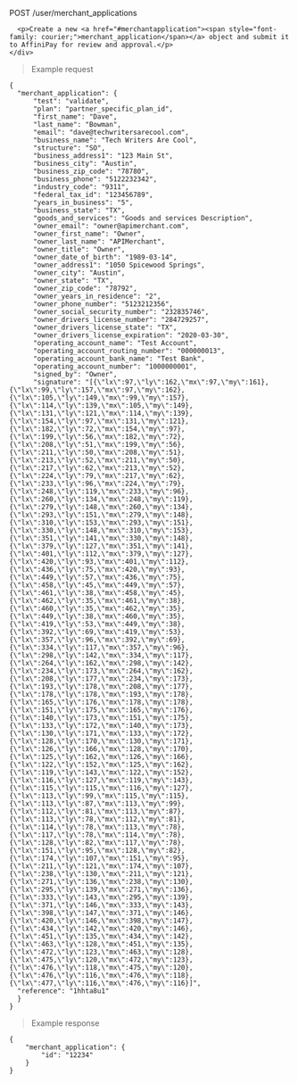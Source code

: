 <div class="method-area">
  <div class="method-copy">
    <div class="method-copy-padding">
      <p><span class="api-operation">POST</span> <span class="code-green">/user/merchant_applications</span></p>

      <p>Create a new <a href="#merchantapplication"><span style="font-family: courier;">merchant_application</span></a> object and submit it to AffiniPay for review and approval.</p>
    </div>  
  </div>

<blockquote>Example request</blockquote>
<pre><code>{
  "merchant_application": {
      "test": "validate",
      "plan": "partner_specific_plan_id",
      "first_name": "Dave",
      "last_name": "Bowman",
      "email": "dave@techwritersarecool.com",
      "business_name": "Tech Writers Are Cool",
      "structure": "SO",
      "business_address1": "123 Main St",
      "business_city": "Austin",
      "business_zip_code": "78780",
      "business_phone": "5122232342",
      "industry_code": "9311",
      "federal_tax_id": "123456789",
      "years_in_business": "5",
      "business_state": "TX",
      "goods_and_services": "Goods and services Description",
      "owner_email": "owner@apimerchant.com",
      "owner_first_name": "Owner",
      "owner_last_name": "APIMerchant",
      "owner_title": "Owner",
      "owner_date_of_birth": "1989-03-14",
      "owner_address1": "1050 Spicewood Springs",
      "owner_city": "Austin",
      "owner_state": "TX",
      "owner_zip_code": "78792",
      "owner_years_in_residence": "2",
      "owner_phone_number": "5123212356",
      "owner_social_security_number": "232835746",
      "owner_drivers_license_number": "284729257",
      "owner_drivers_license_state": "TX",
      "owner_drivers_license_expiration": "2020-03-30",
      "operating_account_name": "Test Account",
      "operating_account_routing_number": "000000013",
      "operating_account_bank_name": "Test Bank",
      "operating_account_number": "1000000001",
      "signed_by": "Owner",
      "signature": "[{\"lx\":97,\"ly\":162,\"mx\":97,\"my\":161},{\"lx\":99,\"ly\":157,\"mx\":97,\"my\":162},{\"lx\":105,\"ly\":149,\"mx\":99,\"my\":157},{\"lx\":114,\"ly\":139,\"mx\":105,\"my\":149},{\"lx\":131,\"ly\":121,\"mx\":114,\"my\":139},{\"lx\":154,\"ly\":97,\"mx\":131,\"my\":121},{\"lx\":182,\"ly\":72,\"mx\":154,\"my\":97},{\"lx\":199,\"ly\":56,\"mx\":182,\"my\":72},{\"lx\":208,\"ly\":51,\"mx\":199,\"my\":56},{\"lx\":211,\"ly\":50,\"mx\":208,\"my\":51},{\"lx\":213,\"ly\":52,\"mx\":211,\"my\":50},{\"lx\":217,\"ly\":62,\"mx\":213,\"my\":52},{\"lx\":224,\"ly\":79,\"mx\":217,\"my\":62},{\"lx\":233,\"ly\":96,\"mx\":224,\"my\":79},{\"lx\":248,\"ly\":119,\"mx\":233,\"my\":96},{\"lx\":260,\"ly\":134,\"mx\":248,\"my\":119},{\"lx\":279,\"ly\":148,\"mx\":260,\"my\":134},{\"lx\":293,\"ly\":151,\"mx\":279,\"my\":148},{\"lx\":310,\"ly\":153,\"mx\":293,\"my\":151},{\"lx\":330,\"ly\":148,\"mx\":310,\"my\":153},{\"lx\":351,\"ly\":141,\"mx\":330,\"my\":148},{\"lx\":379,\"ly\":127,\"mx\":351,\"my\":141},{\"lx\":401,\"ly\":112,\"mx\":379,\"my\":127},{\"lx\":420,\"ly\":93,\"mx\":401,\"my\":112},{\"lx\":436,\"ly\":75,\"mx\":420,\"my\":93},{\"lx\":449,\"ly\":57,\"mx\":436,\"my\":75},{\"lx\":458,\"ly\":45,\"mx\":449,\"my\":57},{\"lx\":461,\"ly\":38,\"mx\":458,\"my\":45},{\"lx\":462,\"ly\":35,\"mx\":461,\"my\":38},{\"lx\":460,\"ly\":35,\"mx\":462,\"my\":35},{\"lx\":449,\"ly\":38,\"mx\":460,\"my\":35},{\"lx\":419,\"ly\":53,\"mx\":449,\"my\":38},{\"lx\":392,\"ly\":69,\"mx\":419,\"my\":53},{\"lx\":357,\"ly\":96,\"mx\":392,\"my\":69},{\"lx\":334,\"ly\":117,\"mx\":357,\"my\":96},{\"lx\":298,\"ly\":142,\"mx\":334,\"my\":117},{\"lx\":264,\"ly\":162,\"mx\":298,\"my\":142},{\"lx\":234,\"ly\":173,\"mx\":264,\"my\":162},{\"lx\":208,\"ly\":177,\"mx\":234,\"my\":173},{\"lx\":193,\"ly\":178,\"mx\":208,\"my\":177},{\"lx\":178,\"ly\":178,\"mx\":193,\"my\":178},{\"lx\":165,\"ly\":176,\"mx\":178,\"my\":178},{\"lx\":151,\"ly\":175,\"mx\":165,\"my\":176},{\"lx\":140,\"ly\":173,\"mx\":151,\"my\":175},{\"lx\":133,\"ly\":172,\"mx\":140,\"my\":173},{\"lx\":130,\"ly\":171,\"mx\":133,\"my\":172},{\"lx\":128,\"ly\":170,\"mx\":130,\"my\":171},{\"lx\":126,\"ly\":166,\"mx\":128,\"my\":170},{\"lx\":125,\"ly\":162,\"mx\":126,\"my\":166},{\"lx\":122,\"ly\":152,\"mx\":125,\"my\":162},{\"lx\":119,\"ly\":143,\"mx\":122,\"my\":152},{\"lx\":116,\"ly\":127,\"mx\":119,\"my\":143},{\"lx\":115,\"ly\":115,\"mx\":116,\"my\":127},{\"lx\":113,\"ly\":99,\"mx\":115,\"my\":115},{\"lx\":113,\"ly\":87,\"mx\":113,\"my\":99},{\"lx\":112,\"ly\":81,\"mx\":113,\"my\":87},{\"lx\":113,\"ly\":78,\"mx\":112,\"my\":81},{\"lx\":114,\"ly\":78,\"mx\":113,\"my\":78},{\"lx\":117,\"ly\":78,\"mx\":114,\"my\":78},{\"lx\":128,\"ly\":82,\"mx\":117,\"my\":78},{\"lx\":151,\"ly\":95,\"mx\":128,\"my\":82},{\"lx\":174,\"ly\":107,\"mx\":151,\"my\":95},{\"lx\":211,\"ly\":121,\"mx\":174,\"my\":107},{\"lx\":238,\"ly\":130,\"mx\":211,\"my\":121},{\"lx\":271,\"ly\":136,\"mx\":238,\"my\":130},{\"lx\":295,\"ly\":139,\"mx\":271,\"my\":136},{\"lx\":333,\"ly\":143,\"mx\":295,\"my\":139},{\"lx\":371,\"ly\":146,\"mx\":333,\"my\":143},{\"lx\":398,\"ly\":147,\"mx\":371,\"my\":146},{\"lx\":420,\"ly\":146,\"mx\":398,\"my\":147},{\"lx\":434,\"ly\":142,\"mx\":420,\"my\":146},{\"lx\":451,\"ly\":135,\"mx\":434,\"my\":142},{\"lx\":463,\"ly\":128,\"mx\":451,\"my\":135},{\"lx\":472,\"ly\":123,\"mx\":463,\"my\":128},{\"lx\":475,\"ly\":120,\"mx\":472,\"my\":123},{\"lx\":476,\"ly\":118,\"mx\":475,\"my\":120},{\"lx\":476,\"ly\":116,\"mx\":476,\"my\":118},{\"lx\":477,\"ly\":116,\"mx\":476,\"my\":116}]",
  "reference": "1hhta8u1"
  }
}</code></pre>

<blockquote>Example response</blockquote>
<pre><code>{
    "merchant_application": {
        "id": "12234"
    }
}</code></pre>
</div>
